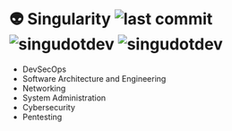 # 👽 Singularity ![last commit](https://img.shields.io/github/last-commit/singudotdev) <img src="https://img.shields.io/badge/Singu-DEV-green" alt="singudotdev" /> <img src="https://komarev.com/ghpvc/?username=singudotdev&label=Profile%20Views&color=blueviolet&style=flat" alt="singudotdev" />

- DevSecOps
- Software Architecture and Engineering
- Networking
- System Administration
- Cybersecurity
- Pentesting
